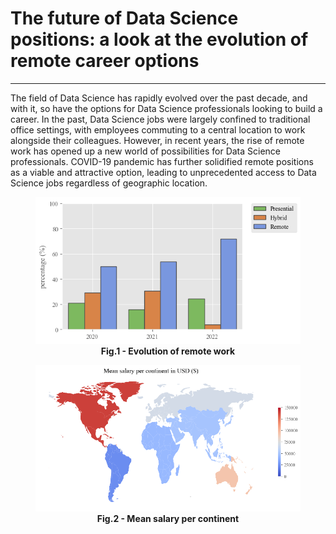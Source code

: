 # The future of Data Science positions: a look at the evolution of remote career options
---

The field of Data Science has rapidly evolved over the past decade, and with it, so have the options for Data Science professionals looking to build a career. In the past, Data Science jobs were largely confined to traditional office settings, with employees commuting to a central location to work alongside their colleagues. However, in recent years, the rise of remote work has opened up a new world of possibilities for Data Science professionals.  COVID-19 pandemic has further solidified remote positions as a viable and attractive option, leading to unprecedented access to Data Science jobs regardless of geographic location.

<figure>
<img src="https://github.com/diegoescribanog/DSND-Project-1/blob/main/Images/Q1_Remote_percentage_evolution.png?raw=True" alt="Trulli" class="center">
<figcaption align = "center"><b>Fig.1 - Evolution of remote work</b></figcaption>
</figure>

<figure>
<img src="https://github.com/diegoescribanog/DSND-Project-1/blob/main/Images/Q3_Mean_salary_per_continent.png?raw=True" alt="Trulli">
<figcaption align = "center"><b>Fig.2 - Mean salary per continent</b></figcaption>
</figure>